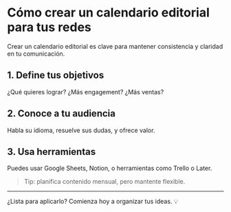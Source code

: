 # Cómo crear un calendario editorial para tus redes

Crear un calendario editorial es clave para mantener consistencia y claridad en tu comunicación.

## 1. Define tus objetivos

¿Qué quieres lograr? ¿Más engagement? ¿Más ventas?

## 2. Conoce a tu audiencia

Habla su idioma, resuelve sus dudas, y ofrece valor.

## 3. Usa herramientas

Puedes usar Google Sheets, Notion, o herramientas como Trello o Later.

> Tip: planifica contenido mensual, pero mantente flexible.

---

¿Lista para aplicarlo? Comienza hoy a organizar tus ideas. 💡
